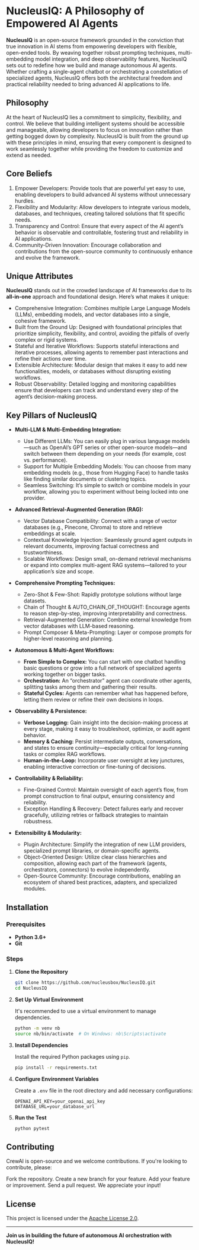 # NucleusIQ: A Philosophy of Empowered AI Agents

**NucleusIQ** is an open-source framework grounded in the conviction that true innovation in AI stems from empowering developers with flexible, open-ended tools. By weaving together robust prompting techniques, multi-embedding model integration, and deep observability features, NucleusIQ sets out to redefine how we build and manage autonomous AI agents. Whether crafting a single-agent chatbot or orchestrating a constellation of specialized agents, NucleusIQ offers both the architectural freedom and practical reliability needed to bring advanced AI applications to life.

## Philosophy
At the heart of NucleusIQ lies a commitment to simplicity, flexibility, and control. We believe that building intelligent systems should be accessible and manageable, allowing developers to focus on innovation rather than getting bogged down by complexity. NucleusIQ is built from the ground up with these principles in mind, ensuring that every component is designed to work seamlessly together while providing the freedom to customize and extend as needed.

## Core Beliefs
1. Empower Developers: Provide tools that are powerful yet easy to use, enabling developers to build advanced AI systems without unnecessary hurdles.
2. Flexibility and Modularity: Allow developers to integrate various models, databases, and techniques, creating tailored solutions that fit specific needs.
3. Transparency and Control: Ensure that every aspect of the AI agent’s behavior is observable and controllable, fostering trust and reliability in AI applications.
4. Community-Driven Innovation: Encourage collaboration and contributions from the open-source community to continuously enhance and evolve the framework.

## Unique Attributes
**NucleusIQ** stands out in the crowded landscape of AI frameworks due to its **all-in-one** approach and foundational design. Here’s what makes it unique:

- Comprehensive Integration: Combines multiple Large Language Models (LLMs), embedding models, and vector databases into a single, cohesive framework.
- Built from the Ground Up: Designed with foundational principles that prioritize simplicity, flexibility, and control, avoiding the pitfalls of overly complex or rigid systems.
- Stateful and Iterative Workflows: Supports stateful interactions and iterative processes, allowing agents to remember past interactions and refine their actions over time.
- Extensible Architecture: Modular design that makes it easy to add new functionalities, models, or databases without disrupting existing workflows.
- Robust Observability: Detailed logging and monitoring capabilities ensure that developers can track and understand every step of the agent’s decision-making process.

## Key Pillars of NucleusIQ

- **Multi-LLM & Multi-Embedding Integration:** 
    - Use Different LLMs: You can easily plug in various language models—such as OpenAI’s GPT series or other open-source models—and switch between them depending on your needs (for example, cost vs. performance).
    - Support for Multiple Embedding Models: You can choose from many embedding models (e.g., those from Hugging Face) to handle tasks like finding similar documents or clustering topics.
    - Seamless Switching: It’s simple to switch or combine models in your workflow, allowing you to experiment without being locked into one provider.

- **Advanced Retrieval-Augmented Generation (RAG):** 
    - Vector Database Compatibility: Connect with a range of vector databases (e.g., Pinecone, Chroma) to store and retrieve embeddings at scale.
    - Contextual Knowledge Injection: Seamlessly ground agent outputs in relevant documents, improving factual correctness and trustworthiness.
    - Scalable Workflows: Design small, on-demand retrieval mechanisms or expand into complex multi-agent RAG systems—tailored to your application’s size and scope.

- **Comprehensive Prompting Techniques:** 
    - Zero-Shot & Few-Shot: Rapidly prototype solutions without large datasets.
    - Chain of Thought & AUTO_CHAIN_OF_THOUGHT: Encourage agents to reason step-by-step, improving interpretability and correctness.
    - Retrieval-Augmented Generation: Combine external knowledge from vector databases with LLM-based reasoning.
    - Prompt Composer & Meta-Prompting: Layer or compose prompts for higher-level reasoning and planning.

- **Autonomous & Multi-Agent Workflows:** 
    - **From Simple to Complex:** You can start with one chatbot handling basic questions or grow into a full network of specialized agents working together on bigger tasks.
    - **Orchestration:** An “orchestrator” agent can coordinate other agents, splitting tasks among them and gathering their results.
    - **Stateful Cycles:** Agents can remember what has happened before, letting them review or refine their own decisions in loops.
- **Observability & Persistence:** 
    - **Verbose Logging:** Gain insight into the decision-making process at every stage, making it easy to troubleshoot, optimize, or audit agent behavior.
    - **Memory & Caching:** Persist intermediate outputs, conversations, and states to ensure continuity—especially critical for long-running tasks or complex RAG workflows.
    - **Human-in-the-Loop:** Incorporate user oversight at key junctures, enabling interactive correction or fine-tuning of decisions.

- **Controllability & Reliability:**
    - Fine-Grained Control: Maintain oversight of each agent’s flow, from prompt construction to final output, ensuring consistency and reliability.
    - Exception Handling & Recovery: Detect failures early and recover gracefully, utilizing retries or fallback strategies to maintain robustness.

- **Extensibility & Modularity:**
    - Plugin Architecture: Simplify the integration of new LLM providers, specialized prompt libraries, or domain-specific agents.
    - Object-Oriented Design: Utilize clear class hierarchies and composition, allowing each part of the framework (agents, orchestrators, connectors) to evolve independently.
    - Open-Source Community: Encourage contributions, enabling an ecosystem of shared best practices, adapters, and specialized modules.

## Installation

### Prerequisites

- **Python 3.6+**
- **Git**

### Steps

1. **Clone the Repository**

    ```bash
    git clone https://github.com/nucleusbox/NucleusIQ.git
    cd NucleusIQ
    ```
2. **Set Up Virtual Environment**

    It's recommended to use a virtual environment to manage dependencies.

    ```bash
    python -m venv nb
    source nb/bin/activate  # On Windows: nb\Scripts\activate
    ```

3. **Install Dependencies**

    Install the required Python packages using `pip`.

    ```bash
    pip install -r requirements.txt
    ```

4. **Configure Environment Variables**

    Create a `.env` file in the root directory and add necessary configurations:

    ```env
    OPENAI_API_KEY=your_openai_api_key
    DATABASE_URL=your_database_url
    ```

5. **Run the Test**

    ```bash
    python pytest
    ```

## Contributing

CrewAI is open-source and we welcome contributions. If you're looking to contribute, please:

Fork the repository.
Create a new branch for your feature.
Add your feature or improvement.
Send a pull request.
We appreciate your input!

## License

This project is licensed under the [Apache License 2.0](LICENSE).

---

**Join us in building the future of autonomous AI orchestration with NucleusIQ!**
